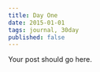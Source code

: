 ```yaml
---
title: Day One
date: 2015-01-01
tags: journal, 30day
published: false
---
```


Your post should go here.
